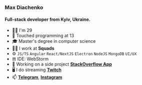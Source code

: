 ### Max Diachenko

#### Full-stack developer from Kyiv, Ukraine.

- 🧔‍♂️ I'm 29
- 👶 Touched programming at 13
- 🎓 Master's degree in computer science 
- 👨‍💻 I work at **Squads**
- ⚙️ `JS/TS` `Angular` `React/NextJS` `Electron` `NodeJS` `MongoDB` `UI/UX`
- 𝌍 IDE: WebStorm
- 🚀 Working on a side project **[StackOverflow App](https://github.com/Maqsim/stackoverflow-app)**
- 🖥 I do streaming **[Twitch](https://twitch.com/jott1)**
- 📫 **[Telegram](http://t.me/max_diachenko)**, **[Instagram](https://www.instagram.com/max_diachenko_)**
